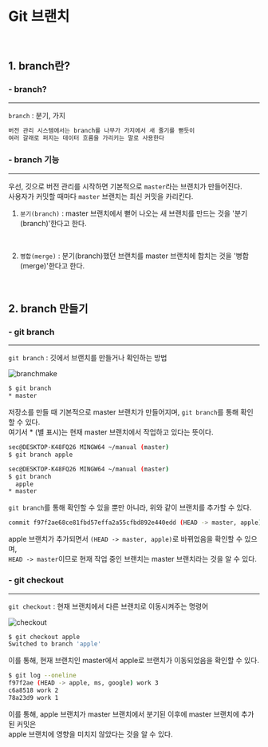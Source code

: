 # Git 브랜치
<br>

## 1. branch란?


### - branch?

---

`branch` : 분기, 가지 
<br>

```bash
버전 관리 시스템에서는 branch를 나무가 가지에서 새 줄기를 뻗듯이 
여러 갈래로 퍼지는 데이터 흐름을 가리키는 말로 사용한다
```

### - branch 기능

---

 우선, 깃으로 버전 관리를 시작하면 기본적으로 `master`라는 브랜치가 만들어진다. <br>
사용자가 커밋할 때마다 `master` 브랜치는 최신 커밋을 카리킨다.
<br>
1. `분기(branch)` : master 브랜치에서 뻗어 나오는 새 브랜치를 만드는 것을 '분기(branch)'한다고 한다.
<br>

2. `병합(merge)` : 분기(branch)했던 브랜치를 master 브랜치에 합치는 것을 '병합(merge)'한다고 한다.

<br>

## 2. branch 만들기

### - git branch

---

`git branch` : 깃에서 브랜치를 만들거나 확인하는 방법

![branchmake](https://user-images.githubusercontent.com/84573261/125770701-42964ed0-e73d-481b-97d5-221be3b19043.PNG)

```bash
$ git branch
* master
```

저장소를 만들 때 기본적으로 master 브랜치가 만들어지며, `git branch`를 통해 확인할 수 있다.<br>
여기서 * (별 표시)는 현재 master 브랜치에서 작업하고 있다는 뜻이다.

```bash
sec@DESKTOP-K48FQ26 MINGW64 ~/manual (master)
$ git branch apple

sec@DESKTOP-K48FQ26 MINGW64 ~/manual (master)
$ git branch
  apple
* master
```

`git branch`를 통해 확인할 수 있을 뿐만 아니라, 위와 같이 브랜치를 추가할 수 있다.

```bash
commit f97f2ae68ce81fbd57effa2a55cfbd892e440edd (HEAD -> master, apple)
```

apple 브랜치가 추가되면서 `(HEAD -> master, apple)`로 바뀌었음을 확인할 수 있으며,<br>
`HEAD -> master`이므로 현재 작업 중인 브랜치는 master 브랜치라는 것을 알 수 있다.

### - git checkout

---

`git checkout` : 현재 브랜치에서 다른 브랜치로 이동시켜주는 명령어

![checkout](https://user-images.githubusercontent.com/84573261/125772078-fe26fe8f-d538-440d-8b8d-2be81596b92c.PNG)

```bash
$ git checkout apple
Switched to branch 'apple'
```

이를 통해, 현재 브랜치인 master에서 apple로 브랜치가 이동되었음을 확인할 수 있다.

```bash
$ git log --oneline
f97f2ae (HEAD -> apple, ms, google) work 3
c6a8518 work 2
78a23d9 work 1
```

이를 통해, apple 브랜치가 master 브랜치에서 분기된 이후에 master 브랜치에 추가된 커밋은<br>
apple 브랜치에 영향을 미치지 않았다는 것을 알 수 있다.


